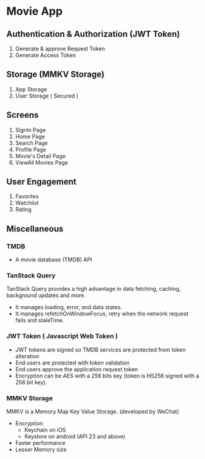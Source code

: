 # Movie App

## Authentication & Authorization (JWT Token)

1. Generate & approve Request Token
2. Generate Access Token

## Storage (MMKV Storage)

1. App Storage
2. User Storage ( Secured )

## Screens

1. SignIn Page
2. Home Page
3. Search Page
4. Profile Page
5. Movie's Detail Page
6. ViewAll Movies Page

## User Engagement

1. Favorites
2. Watchlist
3. Rating

## Miscellaneous

### TMDB

- A movie database (TMDB) API

### TanStack Query

TanStack Query provides a high advantage in data fetching, caching, background updates and more.

- It manages loading, error, and data states.
- It manages refetchOnWindowFocus, retry when the network request fails and staleTime.

### JWT Token ( Javascript Web Token )

- JWT tokens are signed so TMDB services are protected from token alteration
- End users are protected with token validation
- End users approve the application request token
- Encryption can be AES with a 256 bits key (token is HS256 signed with a 256 bit key).

### MMKV Storage

MMKV is a Memory Map Key Value Storage.
(developed by WeChat)

- Encryption
  - Keychain on iOS
  - Keystore on android (API 23 and above)
- Faster performance
- Lesser Memory size
